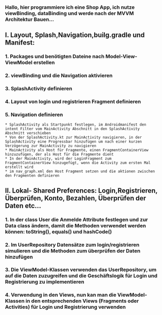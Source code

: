 ### Hallo, hier programmiere ich eine Shop App, ich nutze viewBinding, dataBinding und werde nach der MVVM Architektur Bauen...

## I. Layout, Splash,Navigation,builg.gradle und Manifest:
### 1. Packages und benötigten Dateine nach Model-View-ViewModel erstellen
### 2. viewBinding und die Navigation aktivieren
### 3. SplashActivity definieren 
### 4. Layout von login und registrieren Fragment definieren
### 5. Navigation definieren
    * SplashActivity als Startpunkt festlegen, im Androidmanifest den intent Filter vom MainActivity Abschnitt in den SplashActivity Abschnitt verschieben
    * Von der SplashActivity.kt zur MainActivity navigieren, in der SplashActivity eine Progressbar hinzufügen um nach einer kurzen Verzögerung zur MainActivity zu navigieren
    * MainActivity als Host für Fragmente, einen FragmentContainerView hinzuzufügen, der als Host für die Fragmente dient
    * In der MainActivity, wird der LoginFragment zum FragmentContainerView hinzugefügt, wenn die Activity zum ersten Mal erstellt wird
    * im nav_graph.xml den Host Fragment setzen und die aktionen zwischen den Fragmenten definieren


## II. Lokal- Shared Preferences: Login,Registrieren, Überprüfen, Konto, Bezahlen, Überprüfen der Daten etc...
### 1. In der class User die Anmelde Attribute festlegen und zur Data class ändern, damit die Methoden verwendet werden können:  toString(), equals() und hashCode()
### 2. Im UserRepository Datensätze zum login/registrieren simulieren und die Methoden zum überprüfen der Daten hinzufügen
### 3. Die ViewModel-Klassen verwenden das UserRepository, um auf die Daten zuzugreifen und die Geschäftslogik für Login und Registrierung zu implementieren
### 4. Verwendung in den Views, nun kan man die ViewModel-Klassen in den entsprechenden Views (Fragments oder Activities) für Login und Registrierung verwenden
